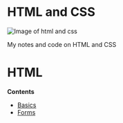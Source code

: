 # HTML and CSS

![Image of html and css](https://www.lambdatest.com/blog/wp-content/uploads/2018/11/JPG-2.jpg)

My notes and code on HTML and CSS

# **HTML**

**Contents**

- [Basics](https://github.com/macklark/html-and-css/tree/master/basics)
- [Forms](https://github.com/macklark/html-and-css/tree/master/forms)
